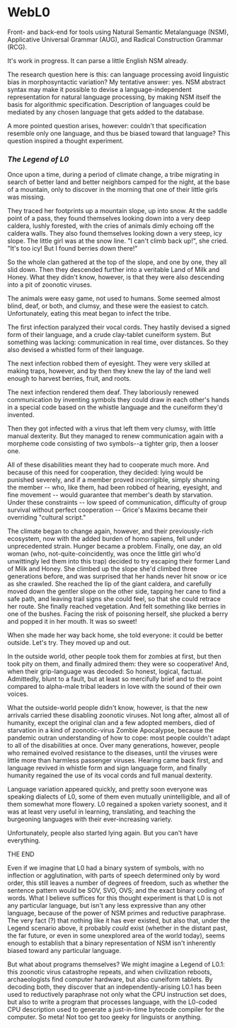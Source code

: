 # WebL0
Front- and back-end for tools using Natural Semantic Metalanguage (NSM), Applicative Universal Grammar (AUG), and Radical Construction Grammar (RCG).

It's work in progress. It can parse a little English NSM already.

The research question here is this: can language processing avoid linguistic bias in morphosyntactic variation? My tentative answer: yes. NSM abstract syntax may make it possible to devise a language-independent representation for natural language processing, by making NSM itself the basis for algorithmic specification. Description of languages could be mediated by any chosen language that gets added to the database.

A more pointed question arises, however: couldn't that specification resemble only one language, and thus be biased toward that language? This question inspired a thought experiment.

### *The Legend of L0*

Once upon a time, during a period of climate change, a tribe migrating in search of better land and better neighbors camped for the night, at the base of a mountain, only to discover in the morning that one of their little girls was missing.

They traced her footprints up a mountain slope, up into snow. At the saddle point of a pass, they found themselves looking down into a very deep caldera, lushly forested, with the cries of animals dimly echoing off the caldera walls. They also found themselves looking down a very steep, icy slope. The little girl was at the snow line. "I can't climb back up!", she cried. "It's too icy! But I found berries down there!"

So the whole clan gathered at the top of the slope, and one by one, they all slid down. Then they descended further into a veritable Land of Milk and Honey. What they didn't know, however, is that they were also descending into a pit of zoonotic viruses.

The animals were easy game, not used to humans. Some seemed almost blind, deaf, or both, and clumsy, and these were the easiest to catch. Unfortunately, eating this meat began to infect the tribe.

The first infection paralyzed their vocal cords. They hastily devised a signed form of their language, and a crude clay-tablet cuneiform system. But something was lacking: communication in real time, over distances. So they also devised a whistled form of their language.

The next infection robbed them of eyesight. They were very skilled at making traps, however, and by then they knew the lay of the land well enough to harvest berries, fruit, and roots.

The next infection rendered them deaf. They laboriously renewed communication by inventing symbols they could draw in each other's hands in a special code based on the whistle language and the cuneiform they'd invented.

Then they got infected with a virus that left them very clumsy, with little manual dexterity. But they managed to renew communication again with a morpheme code consisting of two symbols--a tighter grip, then a looser one.

All of these disabilities meant they had to cooperate much more. And because of this need for cooperation, they decided: lying would be punished severely, and if a member proved incorrigible, simply shunning the member -- who, like them, had been robbed of hearing, eyesight, and fine movement -- would guarantee that member's death by starvation. Under these constraints -- low speed of communication, difficulty of group survival without perfect cooperation -- Grice's Maxims became their overriding "cultural script." 

The climate began to change again, however, and their previously-rich ecosystem, now with the added burden of homo sapiens, fell under unprecedented strain. Hunger became a problem. Finally, one day, an old woman (who, not-quite-coincidently, was once the little girl who'd unwittingly led them into this trap) decided to try escaping their former Land of Milk and Honey. She climbed up the slope she'd climbed three generations before, and was surprised that her hands never hit snow or ice as she crawled. She reached the lip of the giant caldera, and carefully moved down the gentler slope on the other side, tapping her cane to find a safe path, and leaving trail signs she could feel, so that she could retrace her route. She finally reached vegetation. And felt something like berries in one of the bushes. Facing the risk of poisoning herself, she plucked a berry and popped it in her mouth. It was so sweet!

When she made her way back home, she told everyone: it could be better outside. Let's try. They moved up and out.

In the outside world, other people took them for zombies at first, but then took pity on them, and finally admired them: they were so cooperative! And, when their grip-language was decoded: So honest, logical, factual. Admittedly, blunt to a fault, but at least so mercifully brief and to the point compared to alpha-male tribal leaders in love with the sound of their own voices.

What the outside-world people didn't know, however, is that the new arrivals carried these disabling zoonotic viruses. Not long after, almost all of humanity, except the original clan and a few adopted members, died of starvation in a kind of zoonotic-virus Zombie Apocalypse, because the pandemic outran understanding of how to cope: most people couldn't adapt to all of the disabilities at once. Over many generations, however, people who remained evolved resistance to the diseases, until the  viruses were little more than harmless passenger viruses. Hearing came back first, and language revived in whistle form and sign language form, and finally humanity regained the use of its vocal cords and full manual dexterity.

Language variation appeared quickly, and pretty soon everyone was speaking dialects of L0, some of them even mutually unintelligible, and all of them somewhat more flowery. L0 regained a spoken variety soonest, and it was at least very useful in learning, translating, and teaching the burgeoning languages with their ever-increasing variety.

Unfortunately, people also started lying again. But you can't have everything.

THE END

Even if we imagine that L0 had a binary system of symbols, with no inflection or agglutination, with parts of speech determined only by word order, this still leaves a number of degrees of freedom, such as whether the sentence pattern would be SOV, SVO, OVS; and the exact binary coding of words. What I believe suffices for this thought experiment is that L0 is not any particular language, but isn't any less expressive than any other language, because of the power of NSM primes and reductive paraphrase. The very fact (?) that nothing like it has ever existed, but also that, under the Legend scenario above, it probably _could_ exist (whether in the distant past, the far future, or even in some unexplored area of the world today), seems enough to establish that a binary representation of NSM isn't inherently biased toward any particular language.

But what about programs themselves? We might imagine a Legend of L0.1: this zoonotic virus catastrophe repeats, and when civilization reboots, archaeologists find computer hardware, but also cuneiform tablets. By decoding both, they discover that an independently-arising L0.1 has been used to reductively paraphrase not only what the CPU instruction set does, but also to write a program that processes language, with the L0-coded CPU description used to generate a just-in-time bytecode compiler for the computer. So meta! Not too get too geeky for linguists or anything.
